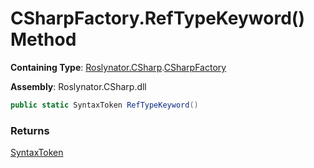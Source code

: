 # CSharpFactory\.RefTypeKeyword\(\) Method

**Containing Type**: [Roslynator.CSharp](../../README.md)\.[CSharpFactory](../README.md)

**Assembly**: Roslynator\.CSharp\.dll

```csharp
public static SyntaxToken RefTypeKeyword()
```

### Returns

[SyntaxToken](https://docs.microsoft.com/en-us/dotnet/api/microsoft.codeanalysis.syntaxtoken)

